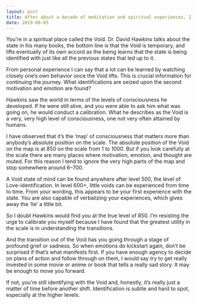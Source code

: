 ```yaml
---
layout: post
title: After about a decade of meditation and spiritual experiences, I find myself suddenly void of motivation, emotion, or thought. I feel stuck in this plane, and constantly see endless possibilities unfold but find them all pointless. What is happening?
date: 2019-06-05
---
```


<p>You’re in a spiritual place called the Void. Dr. David Hawkins talks about the state in his many books, the bottom line is that the Void is temporary, and lifts eventually of its own accord as the being learns that the state is being identified with just like all the previous states that led up to it.</p><p>From personal experience I can say that a lot can be learned by watching closely one’s own behavior once the Void lifts. This is crucial information for continuing the journey. What identifications are seized upon the second motivation and emotion are found?</p><p>Hawkins saw the world in terms of the levels of consciousness he developed. If he were still alive, and you were able to ask him what was going on, he would conduct a calibration. What he describes as the Void is a very, very high level of consciousness, one not very often attained by humans.</p><p>I have observed that it’s the ‘map’ of consciousness that matters more than anybody’s absolute position on the scale. The absolute position of the Void on the map is at 850 on the scale from 1 to 1000. But if you look carefully at the scale there are many places where motivation, emotion, and thought are muted. For this reason I tend to ignore the very high parts of the map and stop somewhere around 6–700.</p><p>A Void state of mind can be found anywhere after level 500, the level of Love-identification. In level 600+, little voids can be experienced from time to time. From your wording, this appears to be your first experience with the state. You are also capable of verbalizing your experiences, which gives away the ‘lie’ a little bit.</p><p>So I doubt Hawkins would find you at the true level of 850. I’m resisting the urge to calibrate you myself because I have found that the greatest utility in the scale is in understanding the transitions.</p><p>And the transition out of the Void has you going through a stage of profound grief or sadness. So when emotions do kickstart again, don’t be surprised if that’s what manifests first. If you have enough agency to decide on plans of action and follow through on them, I would say try to get really invested in some movie or anime or book that tells a really sad story. It may be enough to move you forward.</p><p>If not, you’re still identifying with the Void and, honestly, it’s really just a matter of time before another shift. Identification is subtle and hard to spot, especially at the higher levels.</p>
